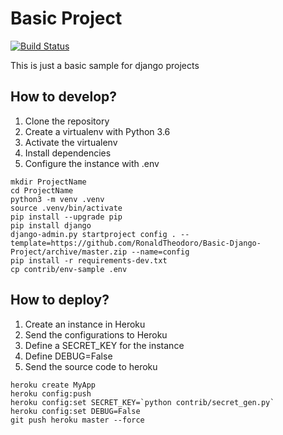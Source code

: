 # Basic Project

[![Build Status](https://travis-ci.org/RonaldTheodoro/Basic-Django-Project.svg?branch=master)](https://travis-ci.org/RonaldTheodoro/Basic-Django-Project)

This is just a basic sample for django projects

## How to develop?

1. Clone the repository
2. Create a virtualenv with Python 3.6
3. Activate the virtualenv
4. Install dependencies
5. Configure the instance with .env

```console
mkdir ProjectName
cd ProjectName
python3 -m venv .venv
source .venv/bin/activate
pip install --upgrade pip
pip install django
django-admin.py startproject config . --template=https://github.com/RonaldTheodoro/Basic-Django-Project/archive/master.zip --name=config
pip install -r requirements-dev.txt
cp contrib/env-sample .env
```

## How to deploy?

1. Create an instance in Heroku
2. Send the configurations to Heroku
3. Define a SECRET_KEY for the instance
4. Define DEBUG=False
6. Send the source code to heroku

```console
heroku create MyApp
heroku config:push
heroku config:set SECRET_KEY=`python contrib/secret_gen.py`
heroku config:set DEBUG=False
git push heroku master --force
```
